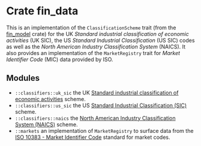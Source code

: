 # Crate fin_data

This is an implementation of the `ClassificationScheme` trait (from the 
[fin_model](https://crates.io/crates/fin_model) crate)
for the UK _Standard 
industrial classification of economic activities_ (UK SIC), the US _Standard 
Industrial Classification_ (US SIC) codes as well as the _North American Industry 
Classification System_ (NAICS). It also provides an implementation of the
`MarketRegistry` trait for _Market Identifier Code_ (MIC) data provided by ISO.

## Modules

* `::classifiers::uk_sic` the UK [Standard industrial classification of 
  economic activities](https://www.gov.uk/government/publications/standard-industrial-classification-of-economic-activities-sic)
  scheme.
* `::classifiers::us_sic` the US [Standard Industrial Classification 
  (SIC)](https://www.sec.gov/info/edgar/siccodes.htm) scheme.
* `::classifiers::naics` the [North American Industry Classification System 
  (NAICS)](https://www.census.gov/eos/www/naics) scheme.
* `::markets` an implementation of `MarketRegistry` to surface data from the 
  [ISO 10383 - Market Identifier Code](https://www.iso20022.org/10383/iso-10383-market-identifier-codes)
  standard for market codes.